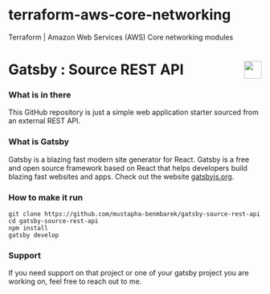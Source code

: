# terraform-aws-core-networking
Terraform | Amazon Web Services (AWS) Core networking modules


# Gatsby : Source REST API <img valign="bottom" align="right" height="35px" widht="35px" src="https://www.gatsbyjs.org/gatsby-monogram.svg" />


### What is in there
This GitHub repository is just a simple web application starter sourced from an external REST API.


### What is Gatsby
Gatsby is a blazing fast modern site generator for React. Gatsby is a free and open source framework based on React that helps developers build blazing fast websites and apps. Check out the website [gatsbyjs.org](https://gatsbyjs.org).


### How to make it run
```
git clone https://github.com/mustapha-benmbarek/gatsby-source-rest-api
cd gatsby-source-rest-api
npm install 
gatsby develop
```

### Support
If you need support on that project or one of your gatsby project you are working on, feel free to reach out to me.
